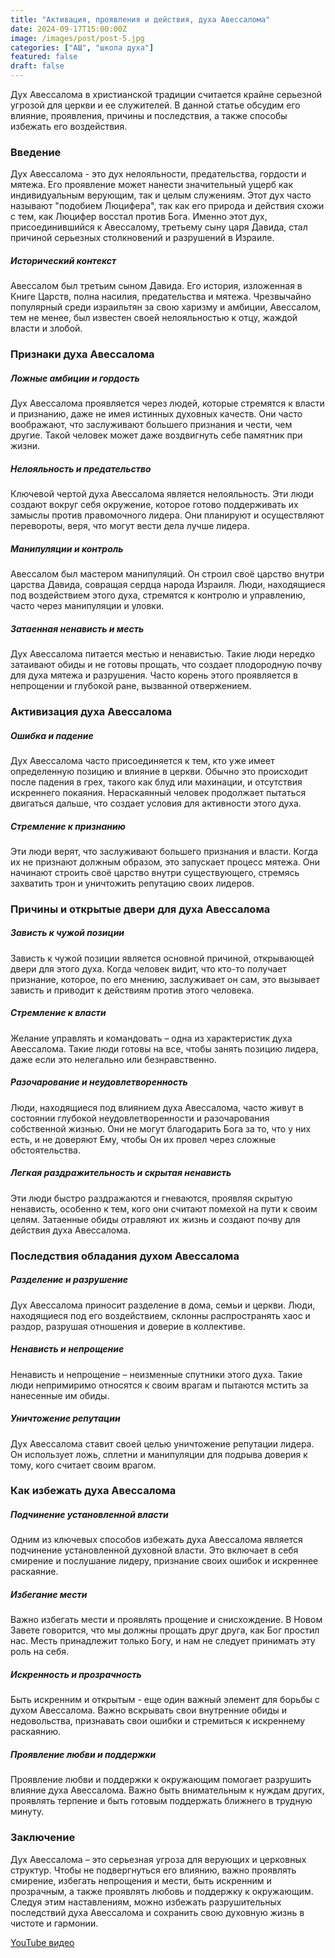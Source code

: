 ```yaml
---
title: "Активация, проявления и действия, духа Авессалома"
date: 2024-09-17T15:00:00Z
image: /images/post/post-5.jpg
categories: ["АШ", "школа духа"]
featured: false
draft: false
---
```


Дух Авессалома в христианской традиции считается крайне серьезной угрозой для церкви и ее служителей. В данной статье обсудим его влияние, проявления, причины и последствия, а также способы избежать его воздействия.

### Введение

Дух Авессалома - это дух нелояльности, предательства, гордости и мятежа. Его проявление может нанести значительный ущерб как индивидуальным верующим, так и целым служениям. Этот дух часто называют "подобием Люцифера", так как его природа и действия схожи с тем, как Люцифер восстал против Бога. Именно этот дух, присоединившийся к Авессалому, третьему сыну царя Давида, стал причиной серьезных столкновений и разрушений в Израиле.

##### Исторический контекст

Авессалом был третьим сыном Давида. Его история, изложенная в Книге Царств, полна насилия, предательства и мятежа. Чрезвычайно популярный среди израильтян за свою харизму и амбиции, Авессалом, тем не менее, был известен своей нелояльностью к отцу, жаждой власти и злобой.

### Признаки духа Авессалома

##### Ложные амбиции и гордость

Дух Авессалома проявляется через людей, которые стремятся к власти и признанию, даже не имея истинных духовных качеств. Они часто воображают, что заслуживают большего признания и чести, чем другие. Такой человек может даже воздвигнуть себе памятник при жизни.

##### Нелояльность и предательство

Ключевой чертой духа Авессалома является нелояльность. Эти люди создают вокруг себя окружение, которое готово поддерживать их замыслы против правомочного лидера. Они планируют и осуществляют перевороты, веря, что могут вести дела лучше лидера.

##### Манипуляции и контроль

Авессалом был мастером манипуляций. Он строил своё царство внутри царства Давида, совращая сердца народа Израиля. Люди, находящиеся под воздействием этого духа, стремятся к контролю и управлению, часто через манипуляции и уловки.

##### Затаенная ненависть и месть

Дух Авессалома питается местью и ненавистью. Такие люди нередко затаивают обиды и не готовы прощать, что создает плодородную почву для духа мятежа и разрушения. Часто корень этого проявляется в непрощении и глубокой ране, вызванной отвержением.

### Активизация духа Авессалома

##### Ошибка и падение

Дух Авессалома часто присоединяется к тем, кто уже имеет определенную позицию и влияние в церкви. Обычно это происходит после падения в грех, такого как блуд или махинации, и отсутствия искреннего покаяния. Нераскаянный человек продолжает пытаться двигаться дальше, что создает условия для активности этого духа.

##### Стремление к признанию

Эти люди верят, что заслуживают большего признания и власти. Когда их не признают должным образом, это запускает процесс мятежа. Они начинают строить своё царство внутри существующего, стремясь захватить трон и уничтожить репутацию своих лидеров.

### Причины и открытые двери для духа Авессалома

##### Зависть к чужой позиции

Зависть к чужой позиции является основной причиной, открывающей двери для этого духа. Когда человек видит, что кто-то получает признание, которое, по его мнению, заслуживает он сам, это вызывает зависть и приводит к действиям против этого человека.

##### Стремление к власти

Желание управлять и командовать – одна из характеристик духа Авессалома. Такие люди готовы на все, чтобы занять позицию лидера, даже если это нелегально или безнравственно.

##### Разочарование и неудовлетворенность

Люди, находящиеся под влиянием духа Авессалома, часто живут в состоянии глубокой неудовлетворенности и разочарования собственной жизнью. Они не могут благодарить Бога за то, что у них есть, и не доверяют Ему, чтобы Он их провел через сложные обстоятельства.

##### Легкая раздражительность и скрытая ненависть

Эти люди быстро раздражаются и гневаются, проявляя скрытую ненависть, особенно к тем, кого они считают помехой на пути к своим целям. Затаенные обиды отравляют их жизнь и создают почву для действия духа Авессалома.

### Последствия обладания духом Авессалома

##### Разделение и разрушение

Дух Авессалома приносит разделение в дома, семьи и церкви. Люди, находящиеся под его воздействием, склонны распространять хаос и раздор, разрушая отношения и доверие в коллективе.

##### Ненависть и непрощение

Ненависть и непрощение – неизменные спутники этого духа. Такие люди непримиримо относятся к своим врагам и пытаются мстить за нанесенные им обиды.

##### Уничтожение репутации

Дух Авессалома ставит своей целью уничтожение репутации лидера. Он использует ложь, сплетни и манипуляции для подрыва доверия к тому, кого считает своим врагом.

### Как избежать духа Авессалома

##### Подчинение установленной власти

Одним из ключевых способов избежать духа Авессалома является подчинение установленной духовной власти. Это включает в себя смирение и послушание лидеру, признание своих ошибок и искреннее раскаяние.

##### Избегание мести

Важно избегать мести и проявлять прощение и снисхождение. В Новом Завете говорится, что мы должны прощать друг друга, как Бог простил нас. Месть принадлежит только Богу, и нам не следует принимать эту роль на себя.

##### Искренность и прозрачность

Быть искренним и открытым - еще один важный элемент для борьбы с духом Авессалома. Важно вскрывать свои внутренние обиды и недовольства, признавать свои ошибки и стремиться к искреннему раскаянию.

##### Проявление любви и поддержки

Проявление любви и поддержки к окружающим помогает разрушить влияние духа Авессалома. Важно быть внимательным к нуждам других, проявлять терпение и быть готовым поддержать ближнего в трудную минуту.

### Заключение

Дух Авессалома – это серьезная угроза для верующих и церковных структур. Чтобы не подвергнуться его влиянию, важно проявлять смирение, избегать непрощения и мести, быть искренним и прозрачным, а также проявлять любовь и поддержку к окружающим. Следуя этим наставлениям, можно избежать разрушительных последствий духа Авессалома и сохранить свою духовную жизнь в чистоте и гармонии.

[YouTube видео](https://youtu.be/X05BKjK9inI?si=kVyiB_e8fDkTs5YV)
